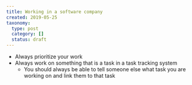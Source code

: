 ```yaml
---
title: Working in a software company
created: 2019-05-25
taxonomy:
  type: post
  category: []
  status: draft
---
```


* Always prioritize your work
* Always work on something that is a task in a task tracking system
	* You should always be able to tell someone else what task you are working on and link them to that task
